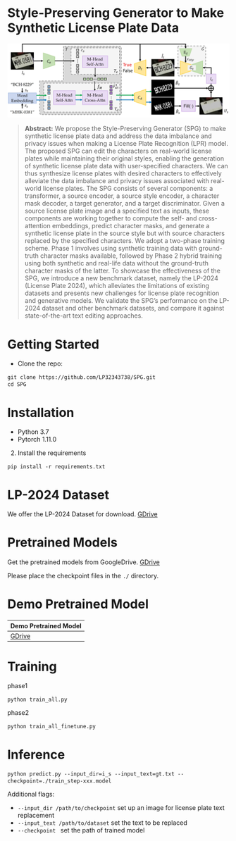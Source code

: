 # Style-Preserving Generator to Make Synthetic License Plate Data
![SPG.jpg](SPG.jpg)
> **Abstract:** We propose the Style-Preserving Generator (SPG) to make synthetic license plate data and address the data imbalance and privacy issues when making a License Plate Recognition (LPR) model. The proposed SPG can edit the characters on real-world license plates while maintaining their original styles, enabling the generation of synthetic license plate data with user-specified characters. We can thus synthesize license plates with desired characters to effectively alleviate the data imbalance and privacy issues associated with real-world license plates. The SPG consists of several components: a transformer, a source encoder, a source style encoder, a character mask decoder, a target generator, and a target discriminator. Given a source license plate image and a specified text as inputs, these components are working together to compute the self- and cross-attention embeddings, predict character masks, and generate a synthetic license plate in the source style but with source characters replaced by the specified characters. We adopt a two-phase training scheme. Phase 1 involves using synthetic training data with ground-truth character masks available, followed by Phase 2 hybrid training using both synthetic and real-life data without the ground-truth character masks of the latter. To showcase the effectiveness of the SPG, we introduce a new benchmark dataset, namely the LP-2024 (License Plate 2024), which alleviates the limitations of existing datasets and presents new challenges for license plate recognition and generative models. We validate the SPG’s performance on the LP-2024 dataset and other benchmark datasets, and compare it against state-of-the-art text editing approaches.





# Getting Started
- Clone the repo:
```
git clone https://github.com/LP32343738/SPG.git
cd SPG
```
# Installation
- Python 3.7
- Pytorch 1.11.0
2. Install the requirements
```
pip install -r requirements.txt
```

# LP-2024 Dataset
We offer the LP-2024 Dataset for download.
[GDrive](https://drive.google.com/file/d/1ZmW0wFJZnvLamzdFMKWf8kiDqvlUGVGn/view?usp=sharing)


# Pretrained Models
Get the pretrained models from GoogleDrive.
[GDrive](https://drive.google.com/file/d/1ZmW0wFJZnvLamzdFMKWf8kiDqvlUGVGn/view?usp=sharing)

Please place the checkpoint files in the `./` directory.


# Demo Pretrained Model
|Demo Pretrained Model|
|---|
|[GDrive](https://drive.google.com/file/d/118EZBG9g3EN1SX89MaWk_RvhXQeBcZxn/view?usp=sharing)|


# Training

phase1
```
python train_all.py 
```

phase2
```
python train_all_finetune.py 
```


# Inference
```
python predict.py --input_dir=i_s --input_text=gt.txt --checkpoint=./train_step-xxx.model
```
Additional flags:
- `--input_dir /path/to/checkpoint` set up an image for license plate text replacement
- `--input_text /path/to/dataset` set the text to be replaced
- `--checkpoint ` set the path of trained model


    
